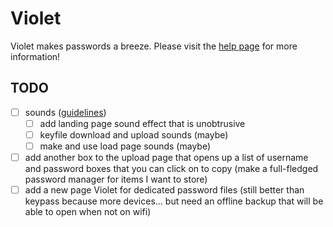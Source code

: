 # Violet

Violet makes passwords a breeze.  Please visit the [help page](https://dupontinquiries.github.io/violet/help.html) for more information!

## TODO

- [ ] sounds ([guidelines](https://stackoverflow.com/questions/6529645/how-to-add-background-music-to-a-web-page))
  - [ ] add landing page sound effect that is unobtrusive
  - [ ] keyfile download and upload sounds (maybe)
  - [ ] make and use load page sounds (maybe)
- [ ] add another box to the upload page that opens up a list of username and password boxes that you can click on to copy (make a full-fledged password manager for items I want to store)
- [ ] add a new page Violet for dedicated password files (still better than keypass because more devices... but need an offline backup that will be able to open when not on wifi)
